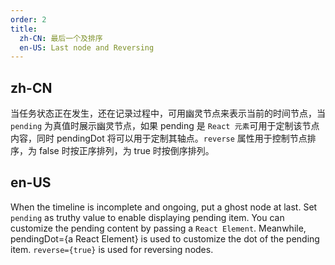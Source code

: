 ```yaml
---
order: 2
title:
  zh-CN: 最后一个及排序
  en-US: Last node and Reversing
---
```


## zh-CN
当任务状态正在发生，还在记录过程中，可用幽灵节点来表示当前的时间节点，当 `pending` 为真值时展示幽灵节点，如果 pending 是 `React 元素`可用于定制该节点内容，同时 pendingDot 将可以用于定制其轴点。`reverse` 属性用于控制节点排序，为 false 时按正序排列，为 true 时按倒序排列。


## en-US
When the timeline is incomplete and ongoing, put a ghost node at last. Set `pending` as truthy value to enable displaying pending item. You can customize the pending content by passing a `React Element`. Meanwhile, pendingDot={a React Element} is used to customize the dot of the pending item. `reverse={true}` is used for reversing nodes.
